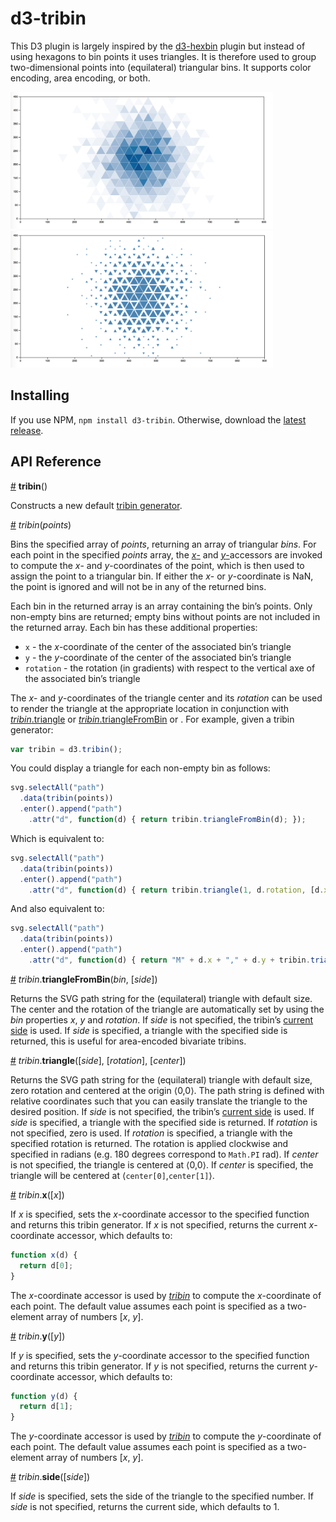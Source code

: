 # d3-tribin

This D3 plugin is largely inspired by the [d3-hexbin](https://github.com/d3/d3-hexbin) plugin but instead of using hexagons to bin points it uses triangles. It is therefore used to group two-dimensional points into (equilateral) triangular bins. It supports color encoding, area encoding, or both.

<img alt="Hexagonal Binning (Color)" src="img/color.png" width="420" height="219"> <img alt="Hexagonal Binning (Area)" src="img/area.png" width="420" height="219">

## Installing

If you use NPM, `npm install d3-tribin`. Otherwise, download the [latest release](https://github.com/mfilippo/d3-tribin/releases/latest).

## API Reference

<a href="#tribin" name="tribin">#</a> <b>tribin</b>()

Constructs a new default [tribin generator](#_tribin).

<a name="_tribin" href="#_tribin">#</a> <i>tribin</i>(<i>points</i>)

Bins the specified array of *points*, returning an array of triangular *bins*. For each point in the specified *points* array, the [*x*-](#tribin_x) and [*y*-](#tribin_y)accessors are invoked to compute the *x*- and *y*-coordinates of the point, which is then used to assign the point to a triangular bin. If either the *x*- or *y*-coordinate is NaN, the point is ignored and will not be in any of the returned bins.

Each bin in the returned array is an array containing the bin’s points. Only non-empty bins are returned; empty bins without points are not included in the returned array. Each bin has these additional properties:

* `x` - the *x*-coordinate of the center of the associated bin’s triangle
* `y` - the *y*-coordinate of the center of the associated bin’s triangle
* `rotation` - the rotation (in gradients) with respect to the vertical axe of the associated bin’s triangle

The *x*- and *y*-coordinates of the triangle center and its *rotation* can be used to render the triangle at the appropriate location in conjunction with [*tribin*.triangle](#tribin_triangle) or [*tribin*.triangleFromBin](#tribin_triangleFromBin) or . For example, given a tribin generator:

```js
var tribin = d3.tribin();
```

You could display a triangle for each non-empty bin as follows:

```js
svg.selectAll("path")
  .data(tribin(points))
  .enter().append("path")
    .attr("d", function(d) { return tribin.triangleFromBin(d); });
```

Which is equivalent to:

```js
svg.selectAll("path")
  .data(tribin(points))
  .enter().append("path")
    .attr("d", function(d) { return tribin.triangle(1, d.rotation, [d.x, d.y]); });
```

And also equivalent to:

```js
svg.selectAll("path")
  .data(tribin(points))
  .enter().append("path")
    .attr("d", function(d) { return "M" + d.x + "," + d.y + tribin.triangle(1, d.rotation); });
```

<a name="tribin_triangleFromBin" href="#tribin_triangleFromBin">#</a> <i>tribin</i>.<b>triangleFromBin</b>(<i>bin</i>, [<i>side</i>])

Returns the SVG path string for the (equilateral) triangle with default size. The center and the rotation of the triangle are automatically set by using the *bin* properties *x*, *y* and *rotation*. If *side* is not specified, the tribin’s [current side](#tribin_side) is used. If *side* is specified, a triangle with the specified side is returned, this is useful for area-encoded bivariate tribins.

<a name="tribin_triangle" href="#tribin_triangle">#</a> <i>tribin</i>.<b>triangle</b>([<i>side</i>], [<i>rotation</i>], [<i>center</i>])

Returns the SVG path string for the (equilateral) triangle with default size, zero rotation and centered at the origin ⟨0,0⟩. The path string is defined with relative coordinates such that you can easily translate the triangle to the desired position. If *side* is not specified, the tribin’s [current side](#tribin_side) is used. If *side* is specified, a triangle with the specified side is returned. If *rotation* is not specified, zero is used. If *rotation* is specified, a triangle with the specified rotation is returned. The rotation is applied clockwise and specified in radians (e.g. 180 degrees correspond to `Math.PI` rad). If *center* is not specified, the triangle is centered at ⟨0,0⟩. If *center* is specified, the triangle will be centered at ⟨`center[0]`,`center[1]`⟩.

<a name="tribin_x" href="#tribin_x">#</a> <i>tribin</i>.<b>x</b>([<i>x</i>])

If *x* is specified, sets the *x*-coordinate accessor to the specified function and returns this tribin generator. If *x* is not specified, returns the current *x*-coordinate accessor, which defaults to:

```js
function x(d) {
  return d[0];
}
```

The *x*-coordinate accessor is used by [*tribin*](#_tribin) to compute the *x*-coordinate of each point. The default value assumes each point is specified as a two-element array of numbers [*x*, *y*].

<a name="tribin_y" href="#tribin_y">#</a> <i>tribin</i>.<b>y</b>([<i>y</i>])

If *y* is specified, sets the *y*-coordinate accessor to the specified function and returns this tribin generator. If *y* is not specified, returns the current *y*-coordinate accessor, which defaults to:

```js
function y(d) {
  return d[1];
}
```

The *y*-coordinate accessor is used by [*tribin*](#_tribin) to compute the *y*-coordinate of each point. The default value assumes each point is specified as a two-element array of numbers [*x*, *y*].

<a name="tribin_side" href="#tribin_side">#</a> <i>tribin</i>.<b>side</b>([<i>side</i>])

If *side* is specified, sets the side of the triangle to the specified number. If *side* is not specified, returns the current side, which defaults to 1.